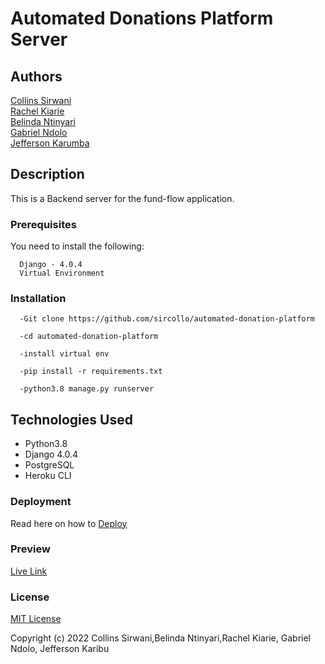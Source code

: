 # Automated Donations Platform Server
## Authors
[Collins Sirwani](https://github.com/sircollo)<br />
[Rachel Kiarie](https://github.com/Rachelnk)<br />
[Belinda Ntinyari](hhttps://github.com/Bel-94)<br />
[Gabriel Ndolo](https://github.com/Geb54g)<br />
[Jefferson Karumba](https://github.com/JKLLR)

## Description
This is a Backend server for the fund-flow application.

### Prerequisites
You need to install the following:
```
  Django - 4.0.4
  Virtual Environment
```

### Installation
```
  -Git clone https://github.com/sircollo/automated-donation-platform

  -cd automated-donation-platform

  -install virtual env

  -pip install -r requirements.txt

  -python3.8 manage.py runserver

```
## Technologies Used

  * Python3.8
  * Django 4.0.4
  * PostgreSQL
  * Heroku CLI


### Deployment
Read here on how to [Deploy](https://gist.github.com/newtonkiragu/42f2500e56d9c2375a087233587eddd0)


### Preview

[Live Link](https://rachelnk.github.io/Fund-Flow)


### License

[MIT License](https://github.com/sircollo/automated-donation-platform/blob/master/LICENSE)

Copyright (c) 2022 Collins Sirwani,Belinda Ntinyari,Rachel Kiarie, Gabriel Ndolo, Jefferson Karibu
